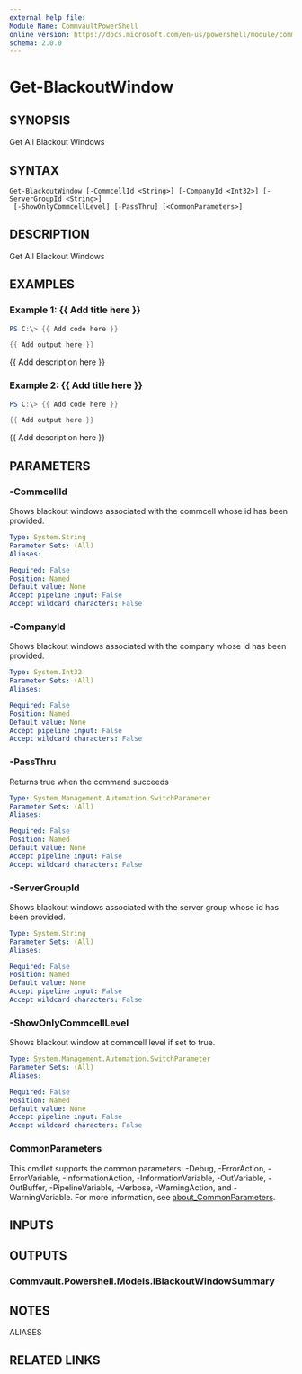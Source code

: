 ```yaml
---
external help file:
Module Name: CommvaultPowerShell
online version: https://docs.microsoft.com/en-us/powershell/module/commvaultpowershell/get-blackoutwindow
schema: 2.0.0
---
```


# Get-BlackoutWindow

## SYNOPSIS
Get All Blackout Windows

## SYNTAX

```
Get-BlackoutWindow [-CommcellId <String>] [-CompanyId <Int32>] [-ServerGroupId <String>]
 [-ShowOnlyCommcellLevel] [-PassThru] [<CommonParameters>]
```

## DESCRIPTION
Get All Blackout Windows

## EXAMPLES

### Example 1: {{ Add title here }}
```powershell
PS C:\> {{ Add code here }}

{{ Add output here }}
```

{{ Add description here }}

### Example 2: {{ Add title here }}
```powershell
PS C:\> {{ Add code here }}

{{ Add output here }}
```

{{ Add description here }}

## PARAMETERS

### -CommcellId
Shows blackout windows associated with the commcell whose id has been provided.

```yaml
Type: System.String
Parameter Sets: (All)
Aliases:

Required: False
Position: Named
Default value: None
Accept pipeline input: False
Accept wildcard characters: False
```

### -CompanyId
Shows blackout windows associated with the company whose id has been provided.

```yaml
Type: System.Int32
Parameter Sets: (All)
Aliases:

Required: False
Position: Named
Default value: None
Accept pipeline input: False
Accept wildcard characters: False
```

### -PassThru
Returns true when the command succeeds

```yaml
Type: System.Management.Automation.SwitchParameter
Parameter Sets: (All)
Aliases:

Required: False
Position: Named
Default value: None
Accept pipeline input: False
Accept wildcard characters: False
```

### -ServerGroupId
Shows blackout windows associated with the server group whose id has been provided.

```yaml
Type: System.String
Parameter Sets: (All)
Aliases:

Required: False
Position: Named
Default value: None
Accept pipeline input: False
Accept wildcard characters: False
```

### -ShowOnlyCommcellLevel
Shows blackout window at commcell level if set to true.

```yaml
Type: System.Management.Automation.SwitchParameter
Parameter Sets: (All)
Aliases:

Required: False
Position: Named
Default value: None
Accept pipeline input: False
Accept wildcard characters: False
```

### CommonParameters
This cmdlet supports the common parameters: -Debug, -ErrorAction, -ErrorVariable, -InformationAction, -InformationVariable, -OutVariable, -OutBuffer, -PipelineVariable, -Verbose, -WarningAction, and -WarningVariable. For more information, see [about_CommonParameters](http://go.microsoft.com/fwlink/?LinkID=113216).

## INPUTS

## OUTPUTS

### Commvault.Powershell.Models.IBlackoutWindowSummary

## NOTES

ALIASES

## RELATED LINKS


